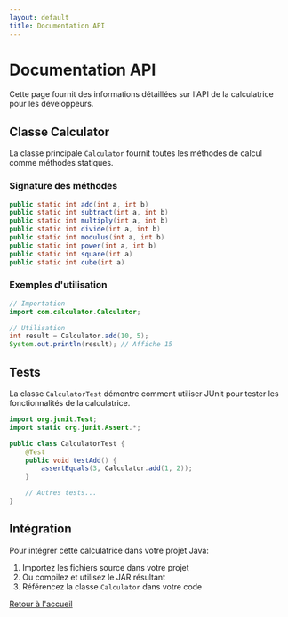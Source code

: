 ```yaml
---
layout: default
title: Documentation API
---
```


# Documentation API

Cette page fournit des informations détaillées sur l'API de la calculatrice pour les développeurs.

## Classe Calculator

La classe principale `Calculator` fournit toutes les méthodes de calcul comme méthodes statiques.

### Signature des méthodes

```java
public static int add(int a, int b)
public static int subtract(int a, int b)
public static int multiply(int a, int b)
public static int divide(int a, int b)
public static int modulus(int a, int b)
public static int power(int a, int b)
public static int square(int a)
public static int cube(int a)
```

### Exemples d'utilisation

```java
// Importation
import com.calculator.Calculator;

// Utilisation
int result = Calculator.add(10, 5);
System.out.println(result); // Affiche 15
```

## Tests

La classe `CalculatorTest` démontre comment utiliser JUnit pour tester les fonctionnalités de la calculatrice.

```java
import org.junit.Test;
import static org.junit.Assert.*;

public class CalculatorTest {
    @Test
    public void testAdd() {
        assertEquals(3, Calculator.add(1, 2));
    }

    // Autres tests...
}
```

## Intégration

Pour intégrer cette calculatrice dans votre projet Java:

1. Importez les fichiers source dans votre projet
2. Ou compilez et utilisez le JAR résultant
3. Référencez la classe `Calculator` dans votre code

[Retour à l'accueil](index.html)
